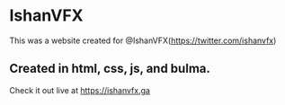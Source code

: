 IshanVFX
=================

This was a website created for @IshanVFX(https://twitter.com/ishanvfx)

Created in html, css, js, and bulma.
-------------------

Check it out live at https://ishanvfx.ga


